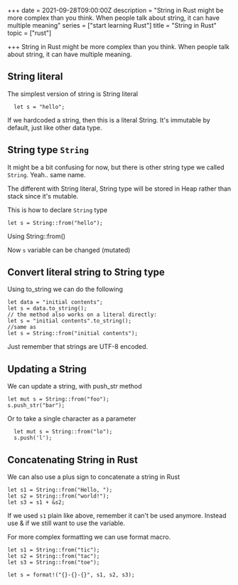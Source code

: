 +++
date = 2021-09-28T09:00:00Z
description = "String in Rust might be more complex than you think. When people talk about string, it can have multiple meaning"
series = ["start learning Rust"]
title = "String in Rust"
topic = ["rust"]

+++
String in Rust might be more complex than you think. When people talk about string, it can have multiple meaning.

## String literal

The simplest version of string is String literal

      let s = "hello"; 

If we hardcoded a string, then this is a literal String. It's immutable by default, just like other data type.

## String type `String`

It might be a bit confusing for now, but there is other string type we called `String`. Yeah.. same name.

The different with String literal, String type will be stored in Heap rather than stack since it's mutable.

This is how to declare `String` type

    let s = String::from("hello");

Using String::from()

Now `s` variable can be changed (mutated)

## Convert literal string to String type

Using to_string we can do the following

    let data = "initial contents";
    let s = data.to_string();
    // the method also works on a literal directly:
    let s = "initial contents".to_string();
    //same as
    let s = String::from("initial contents");

Just remember that strings are UTF-8 encoded.

## Updating a String

We can update a string, with push_str method

    let mut s = String::from("foo");
    s.push_str("bar");

Or to take a single character as a parameter

      let mut s = String::from("lo");
      s.push('l');

## Concatenating String in Rust

We can also use a plus sign to concatenate a string in Rust

    let s1 = String::from("Hello, ");
    let s2 = String::from("world!");
    let s3 = s1 + &s2; 

If we used `s1` plain like above, remember it can't be used anymore. Instead use & if we still want to use the variable.

For more complex formatting we can use format macro.

    let s1 = String::from("tic");
    let s2 = String::from("tac");
    let s3 = String::from("toe");
    
    let s = format!("{}-{}-{}", s1, s2, s3);